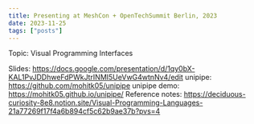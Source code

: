 ```yaml
---
title: Presenting at MeshCon + OpenTechSummit Berlin, 2023
date: 2023-11-25
tags: ["posts"]
---
```


Topic: Visual Programming Interfaces

Slides: https://docs.google.com/presentation/d/1qy0bX-KAL1PvJDDhweFdPWkJtrINMI5UeVwG4wtnNv4/edit
unipipe: https://github.com/mohitk05/unipipe
unipipe demo: https://mohitk05.github.io/unipipe/
Reference notes: https://deciduous-curiosity-8e8.notion.site/Visual-Programming-Languages-21a77269f17f4a6b894cf5c62b9ae37b?pvs=4

